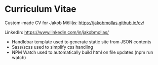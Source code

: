 # Curriculum Vitae
Custom-made CV for Jakob Möllås: https://jakobmollas.github.io/cv/

LinkedIn: https://www.linkedin.com/in/jakobmollas/

* Handlebar template used to generate static site from JSON contents
* Sass/scss used to simplify css handling
* NPM Watch used to automatically build html on file updates (npm run watch)
